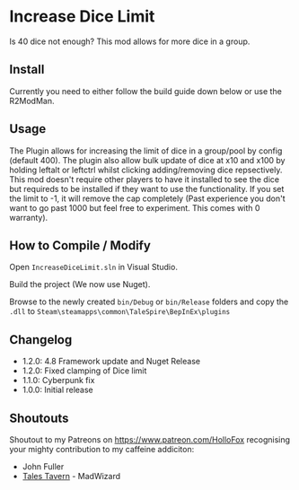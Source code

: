 # Increase Dice Limit
Is 40 dice not enough? This mod allows for more dice in a group.

## Install

Currently you need to either follow the build guide down below or use the R2ModMan. 

## Usage
The Plugin allows for increasing the limit of dice in a group/pool by config (default 400). The plugin also allow bulk update of dice at x10 and x100 by holding leftalt or leftctrl whilst clicking adding/removing dice repsectively. This mod doesn't require other players to have it installed to see the dice but requireds to be installed if they want to use the functionality. If you set the limit to -1, it will remove the cap completely (Past experience you don't want to go past 1000 but feel free to experiment. This comes with 0 warranty).

## How to Compile / Modify

Open ```IncreaseDiceLimit.sln``` in Visual Studio.

Build the project (We now use Nuget).

Browse to the newly created ```bin/Debug``` or ```bin/Release``` folders and copy the ```.dll``` to ```Steam\steamapps\common\TaleSpire\BepInEx\plugins```

## Changelog
- 1.2.0: 4.8 Framework update and Nuget Release
- 1.2.0: Fixed clamping of Dice limit
- 1.1.0: Cyberpunk fix
- 1.0.0: Initial release

## Shoutouts
Shoutout to my Patreons on https://www.patreon.com/HolloFox recognising your
mighty contribution to my caffeine addiciton:
- John Fuller
- [Tales Tavern](https://talestavern.com/) - MadWizard
